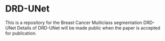 # DRD-UNet
This is a repository for the Breast Cancer Multiclass segmentation DRD-UNet
Details of DRD-UNet will be made public when the paper is accepted for publication.



